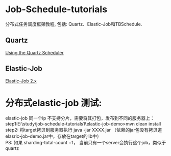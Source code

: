 # Job-Schedule-tutorials
分布式任务调度框架教程, 包括: Quartz、Elastic-Job和TBSchedule.

## Quartz
[Using the Quartz Scheduler](https://docs.spring.io/spring/docs/current/spring-framework-reference/html/scheduling.html)

## Elastic-Job
[Elastic-Job 2.x](https://github.com/dangdangdotcom/elastic-job)

# 分布式elastic-job 测试:
 elastic-job 同一个ip 不支持分片，需要将其打包，发布到不同的服务器上：<br>
 step1:E:\study\job-schedule-tutorials1\elastic-job-demo>mvn clean install<br>
 step2: 将target拷贝到服务器执行 java -jar XXXX.jar （依赖的jar包没有拷贝道elasric-job-demo.jar中，存放在target的lib中）<br>
 PS: 如果 sharding-total-count =1， 当前只有一个server会执行这个job，类似于quartz<br>
